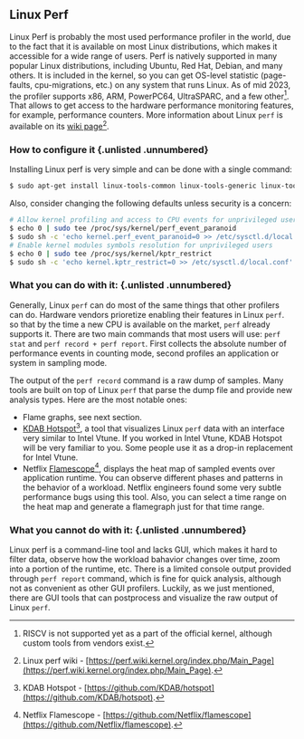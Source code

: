 ## Linux Perf

Linux Perf is probably the most used performance profiler in the world, due to the fact that it is available on most Linux distributions, which makes it accessible for a wide range of users. Perf is natively supported in many popular Linux distributions, including Ubuntu, Red Hat, Debian, and many others. It is included in the kernel, so you can get OS-level statistic (page-faults, cpu-migrations, etc.) on any system that runs Linux. As of mid 2023, the profiler supports x86, ARM, PowerPC64, UltraSPARC, and a few other[^2]. That allows to get access to the hardware performance monitoring features, for example, performance counters. More information about Linux `perf` is available on its [wiki page](https://perf.wiki.kernel.org/index.php/Main_Page)[^1].

### How to configure it {.unlisted .unnumbered}

Installing Linux perf is very simple and can be done with a single command:

```bash
$ sudo apt-get install linux-tools-common linux-tools-generic linux-tools-`uname -r`
```

Also, consider changing the following defaults unless security is a concern:

```bash
# Allow kernel profiling and access to CPU events for unprivileged users
$ echo 0 | sudo tee /proc/sys/kernel/perf_event_paranoid
$ sudo sh -c 'echo kernel.perf_event_paranoid=0 >> /etc/sysctl.d/local.conf'
# Enable kernel modules symbols resolution for unprivileged users
$ echo 0 | sudo tee /proc/sys/kernel/kptr_restrict
$ sudo sh -c 'echo kernel.kptr_restrict=0 >> /etc/sysctl.d/local.conf'
```

### What you can do with it: {.unlisted .unnumbered}

Generally, Linux `perf` can do most of the same things that other profilers can do. Hardware vendors prioretize enabling their features in Linux `perf`. so that by the time a new CPU is available on the market, `perf` already supports it. There are two main commands that most users will use: `perf stat` and `perf record + perf report`. First collects the absolute number of performance events in counting mode, second profiles an application or system in sampling mode.

The output of the `perf record` command is a raw dump of samples. Many tools are built on top of Linux `perf` that parse the dump file and provide new analysis types. Here are the most notable ones:

- Flame graphs, see next section.
- [KDAB Hotspot](https://github.com/KDAB/hotspot)[^3], a tool that visualizes Linux `perf` data with an interface very similar to Intel Vtune. If you worked in Intel Vtune, KDAB Hotspot will be very familiar to you. Some people use it as a drop-in replacement for Intel Vtune.
- Netflix [Flamescope](https://github.com/Netflix/flamescope)[^4], displays the heat map of sampled events over application runtime. You can observe different phases and patterns in the behavior of a workload. Netflix engineers found some very subtle performance bugs using this tool. Also, you can select a time range on the heat map and generate a flamegraph just for that time range.

### What you cannot do with it: {.unlisted .unnumbered}

Linux perf is a command-line tool and lacks GUI, which makes it hard to filter data, observe how the workload bahavior changes over time, zoom into a portion of the runtime, etc. There is a limited console output provided through `perf report` command, which is fine for quick analysis, although not as convenient as other GUI profilers. Luckily, as we just mentioned, there are GUI tools that can postprocess and visualize the raw output of Linux `perf`.

[^1]: Linux perf wiki - [https://perf.wiki.kernel.org/index.php/Main_Page](https://perf.wiki.kernel.org/index.php/Main_Page).
[^2]: RISCV is not supported yet as a part of the official kernel, although custom tools from vendors exist.
[^3]: KDAB Hotspot - [https://github.com/KDAB/hotspot](https://github.com/KDAB/hotspot).
[^4]: Netflix Flamescope - [https://github.com/Netflix/flamescope](https://github.com/Netflix/flamescope).